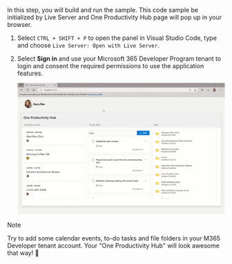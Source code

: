 In this step, you will build and run the sample. This code sample be initialized by Live Server and One Productivity Hub page will pop up in your browser.

1. Select `CTRL + SHIFT + P` to open the panel in Visual Studio Code, type and choose `Live Server: Open with Live Server`.

1. Select **Sign in** and use your Microsoft 365 Developer Program tenant to login and consent the required permissions to use the application features.

    ![Screenshot showing the One Productivity Hub sample](../images/mgt-one-productivity-hub/one-productivity-hub-overview.gif)

> [!NOTE]
> Try to add some calendar events, to-do tasks and file folders in your M365 Developer tenant account. Your "One Productivity Hub" will look awesome that way! 🌟
